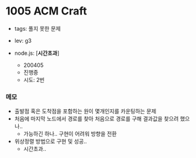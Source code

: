 # 1005 ACM Craft

 - tags: 풀지 못한 문제
 - lev: g3

- node.js: [**시간초과**]
  - 200405
  - 진행중
  - 시도: 2번


### 메모
 - 출발점 혹은 도착점을 포함하는 원이 몇개인지를 카운팅하는 문제
 - 처음에 마지막 노드에서 경로를 찾아 처음으로 경로를 구해 결과값을 찾으려 했으나..
   - 가능하긴 하나.. 구현이 어려워 방향을 전환
 - 위상정렬 방법으로 구현 및 성공..
   - 시간초과..

